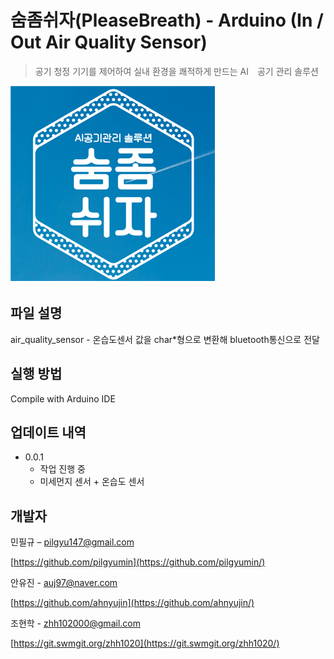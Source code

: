 # 숨좀쉬자(PleaseBreath) - Arduino (In / Out Air Quality Sensor)
> 공기 청정 기기를 제어하여 실내 환경을 쾌적하게 만드는 AI　공기 관리 솔루션

![pb](./image/pb.png)

## 파일 설명 

air_quality_sensor - 온습도센서 값을 char*형으로 변환해 bluetooth통신으로 전달

## 실행 방법

Compile with Arduino IDE

## 업데이트 내역

* 0.0.1
    * 작업 진행 중
    * 미세먼지 센서 + 온습도 센서
## 개발자

민필규 – pilgyu147@gmail.com

[https://github.com/pilgyumin](https://github.com/pilgyumin/)

안유진 - auj97@naver.com

[https://github.com/ahnyujin](https://github.com/ahnyujin/)

조현학 - zhh102000@gmail.com

[https://git.swmgit.org/zhh1020](https://git.swmgit.org/zhh1020/)    